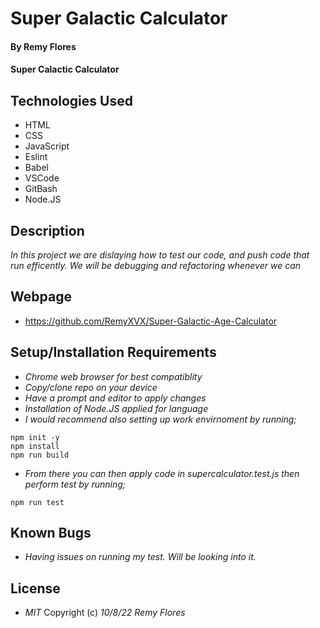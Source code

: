 # Super Galactic Calculator

#### By Remy Flores

#### Super Calactic Calculator

## Technologies Used
* HTML
* CSS
* JavaScript
* Eslint
* Babel
* VSCode
* GitBash
* Node.JS

## Description
_In this project we are dislaying how to test our code, and push code that run efficently. We will be debugging and refactoring whenever we can_

## Webpage
* https://github.com/RemyXVX/Super-Galactic-Age-Calculator

## Setup/Installation Requirements
* _Chrome web browser for best compatiblity_
* _Copy/clone repo on your device_
* _Have a prompt and editor to apply changes_
* _Installation of Node.JS applied for language_
* _I would recommend also setting up work envirnoment by running;_
```
npm init -y
npm install
npm run build
``` 
* _From there you can then apply code in *supercalculator.test.js* then perform test by running;_
```
npm run test
```

## Known Bugs
* _Having issues on running my test. Will be looking into it._

## License
* _MIT_
Copyright (c) _10/8/22_ _Remy Flores_
